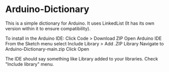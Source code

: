# Arduino-Dictionary

This is a simple dictionary for Arduino. It uses LinkedList (It has its own version within it to ensure compatibility).

 To install in the Arduino IDE:
 Click Code > Download ZIP
 Open Arduino IDE
 From the Sketch menu select Include Library > Add .ZIP Library
 Navigate to Arduino-Dictionary-main.zip
 Click Open
 
 The IDE should say something like Library added to your libraries. Check "Include library" menu.
